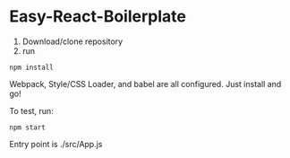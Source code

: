 # Easy-React-Boilerplate
 
 
 
 
1. Download/clone repository
2. run 
```
npm install 
```

Webpack, Style/CSS Loader, and babel are all configured. 
Just install and go!

To test, run:

```
npm start
```

Entry point is ./src/App.js
